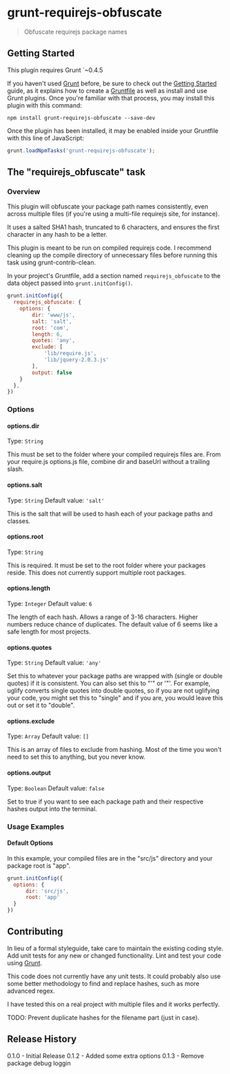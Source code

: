 # grunt-requirejs-obfuscate

> Obfuscate requirejs package names

## Getting Started
This plugin requires Grunt `~0.4.5

If you haven't used [Grunt](http://gruntjs.com/) before, be sure to check out the [Getting Started](http://gruntjs.com/getting-started) guide, as it explains how to create a [Gruntfile](http://gruntjs.com/sample-gruntfile) as well as install and use Grunt plugins. Once you're familiar with that process, you may install this plugin with this command:

```shell
npm install grunt-requirejs-obfuscate --save-dev
```

Once the plugin has been installed, it may be enabled inside your Gruntfile with this line of JavaScript:

```js
grunt.loadNpmTasks('grunt-requirejs-obfuscate');
```

## The "requirejs_obfuscate" task

### Overview
This plugin will obfuscate your package path names consistently, even across multiple files (if you're using a multi-file requirejs site, for instance).

It uses a salted SHA1 hash, truncated to 6 characters, and ensures the first character in any hash to be a letter.

This plugin is meant to be run on compiled requirejs code. I recommend cleaning up the compile directory of unnecessary files before running this task using grunt-contrib-clean.

In your project's Gruntfile, add a section named `requirejs_obfuscate` to the data object passed into `grunt.initConfig()`.

```js
grunt.initConfig({
  requirejs_obfuscate: {
    options: {
        dir: 'www/js',
        salt: 'salt',
        root: 'com',
        length: 6,
        quotes: 'any',
        exclude: [
            'lib/require.js',
            'lib/jquery-2.0.3.js'
        ],
        output: false
    }
  },
})
```

### Options

#### options.dir
Type: `String`

This must be set to the folder where your compiled requirejs files are. From your require.js options.js file, combine dir and baseUrl without a trailing slash.

#### options.salt
Type: `String`
Default value: `'salt'`

This is the salt that will be used to hash each of your package paths and classes.

#### options.root
Type: `String`

This is required. It must be set to the root folder where your packages reside. This does not currently support multiple root packages.

#### options.length
Type: `Integer`
Default value: `6`

The length of each hash. Allows a range of 3-16 characters. Higher numbers reduce chance of duplicates. The default value of 6 seems like a safe length for most projects.

#### options.quotes
Type: `String`
Default value: `'any'`

Set this to whatever your package paths are wrapped with (single or double quotes) if it is consistent. You can also set this to "'" or '"'. For example, uglify converts single quotes into double quotes, so if you are not uglifying your code, you might set this to "single" and if you are, you would leave this out or set it to "double".

#### options.exclude
Type: `Array`
Default value: `[]`

This is an array of files to exclude from hashing. Most of the time you won't need to set this to anything, but you never know.

#### options.output
Type: `Boolean`
Default value: `false`

Set to true if you want to see each package path and their respective hashes output into the terminal.


### Usage Examples

#### Default Options
In this example, your compiled files are in the "src/js" directory and your package root is "app".

```js
grunt.initConfig({
  options: {
      dir: 'src/js',
      root: 'app'
  }
})
```

## Contributing
In lieu of a formal styleguide, take care to maintain the existing coding style. Add unit tests for any new or changed functionality. Lint and test your code using [Grunt](http://gruntjs.com/).

This code does not currently have any unit tests. It could probably also use some better methodology to find and replace hashes, such as more advanced regex.

I have tested this on a real project with multiple files and it works perfectly.

TODO: Prevent duplicate hashes for the filename part (just in case).

## Release History
0.1.0 - Initial Release
0.1.2 - Added some extra options
0.1.3 - Remove package debug loggin
